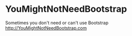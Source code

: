 # YouMightNotNeedBootstrap
Sometimes you don't need or can't use Bootstrap
http://YouMightNotNeedBootstrap.com
